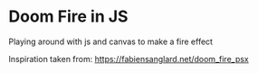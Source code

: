 # Doom Fire in JS

Playing around with js and canvas to make a fire effect

Inspiration taken from: https://fabiensanglard.net/doom_fire_psx

